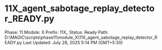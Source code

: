 # 11X_agent_sabotage_replay_detector_READY.py

Phase: 11
Module: X
Prefix: 11X_
Status: Ready
Path: D:\MAGIC\scripts\phase11\module_X\11X_agent_sabotage_replay_detector_READY.py
Last Updated: July 28, 2025 5:14 PM (GMT+5:30)
